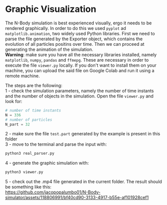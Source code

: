 # Graphic Visualization
The N-Body simulation is best experienced visually, ergo it needs to be rendered graphically. In order to do this we used `pyplot` ad `matplotlib.animation`, two widely used Python libraries. First we need to parse the file generated by the Exporter object, which contains the evolution of all particles positins over time. Then we can proceed at generating the animation of the simulation. \
**Warning**: make sure you have all the necessary libraries installed, namely `matplotlib`, `numpy`, `pandas` and `ffmepg`. These are necessary in order to execute the file `viewer.py` locally. If you don't want to install them on your machine, you can upload the said file on Google Colab and run it using a remote machine. 

The steps are the following: \
1 - check the simulation parameters, namely the number of time instants and the number of objects in the simulation.
Open the file `viewer.py` and look for:
```python
# number of time instants
N = 336
# number of particles
N_part = 32

```
2 - make sure the file `test.part` generated by the example is present in this folder \
3 - move to the terminal and parse the input with:
```bash
python3 real_parser.py
```
4 - generate the graphic simulation with:
```bash
python3 viewer.py 
```
5 - check out the .mp4 file generated in the current folder. The result should be something like this: \
https://github.com/jacopopalumbo01/N-Body-simulator/assets/118806991/bf40cd90-3133-4917-b55e-af101928cef1


